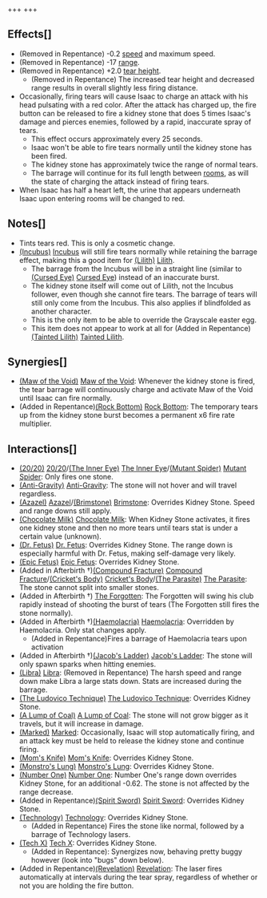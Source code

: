+++
+++

Effects[]
---------


* (Removed in Repentance) -0.2 [speed](/wiki/Speed "Speed") and maximum speed.
* (Removed in Repentance) -17 [range](/wiki/Range "Range").
* (Removed in Repentance) +2.0 [tear height](/wiki/Tear_height "Tear height").
	+ (Removed in Repentance) The increased tear height and decreased range results in overall slightly less firing distance.
* Occasionally, firing tears will cause Isaac to charge an attack with his head pulsating with a red color. After the attack has charged up, the fire button can be released to fire a kidney stone that does 5 times Isaac's damage and pierces enemies, followed by a rapid, inaccurate spray of tears.
	+ This effect occurs approximately every 25 seconds.
	+ Isaac won't be able to fire tears normally until the kidney stone has been fired.
	+ The kidney stone has approximately twice the range of normal tears.
	+ The barrage will continue for its full length between [rooms](/wiki/Room "Room"), as will the state of charging the attack instead of firing tears.
* When Isaac has half a heart left, the urine that appears underneath Isaac upon entering rooms will be changed to red.


Notes[]
-------


* Tints tears red. This is only a cosmetic change.
* [(Incubus)](/wiki/Incubus "Incubus") [Incubus](/wiki/Incubus "Incubus") will still fire tears normally while retaining the barrage effect, making this a good item for  [(Lilith)](/wiki/Lilith "Lilith") [Lilith](/wiki/Lilith "Lilith").
	+ The barrage from the Incubus will be in a straight line (similar to [(Cursed Eye)](/wiki/Cursed_Eye "Cursed Eye") [Cursed Eye](/wiki/Cursed_Eye "Cursed Eye")) instead of an inaccurate burst.
	+ The kidney stone itself will come out of Lilith, not the Incubus follower, even though she cannot fire tears. The barrage of tears will still only come from the Incubus. This also applies if blindfolded as another character.
	+ This is the only item to be able to override the Grayscale easter egg.
	+ This item does not appear to work at all for (Added in Repentance)  [(Tainted Lilith)](/wiki/Tainted_Lilith "Tainted Lilith") [Tainted Lilith](/wiki/Tainted_Lilith "Tainted Lilith").


Synergies[]
-----------


* [(Maw of the Void)](/wiki/Maw_of_the_Void "Maw of the Void") [Maw of the Void](/wiki/Maw_of_the_Void "Maw of the Void"): Whenever the kidney stone is fired, the tear barrage will continuously charge and activate Maw of the Void until Isaac can fire normally.
* (Added in Repentance)[(Rock Bottom)](/wiki/Rock_Bottom "Rock Bottom") [Rock Bottom](/wiki/Rock_Bottom "Rock Bottom"): The temporary tears up from the kidney stone burst becomes a permanent x6 fire rate multiplier.


Interactions[]
--------------


* [(20/20)](/wiki/20/20 "20/20") [20/20](/wiki/20/20 "20/20")/[(The Inner Eye)](/wiki/The_Inner_Eye "The Inner Eye") [The Inner Eye](/wiki/The_Inner_Eye "The Inner Eye")/[(Mutant Spider)](/wiki/Mutant_Spider "Mutant Spider") [Mutant Spider](/wiki/Mutant_Spider "Mutant Spider"): Only fires one stone.
* [(Anti-Gravity)](/wiki/Anti-Gravity "Anti-Gravity") [Anti-Gravity](/wiki/Anti-Gravity "Anti-Gravity"): The stone will not hover and will travel regardless.
* [(Azazel)](/wiki/Azazel "Azazel") [Azazel](/wiki/Azazel "Azazel")/[(Brimstone)](/wiki/Brimstone "Brimstone") [Brimstone](/wiki/Brimstone "Brimstone"): Overrides Kidney Stone. Speed and range downs still apply.
* [(Chocolate Milk)](/wiki/Chocolate_Milk "Chocolate Milk") [Chocolate Milk](/wiki/Chocolate_Milk "Chocolate Milk"): When Kidney Stone activates, it fires one kidney stone and then no more tears until tears stat is under a certain value (unknown).
* [(Dr. Fetus)](/wiki/Dr._Fetus "Dr. Fetus") [Dr. Fetus](/wiki/Dr._Fetus "Dr. Fetus"): Overrides Kidney Stone. The range down is especially harmful with Dr. Fetus, making self-damage very likely.
* [(Epic Fetus)](/wiki/Epic_Fetus "Epic Fetus") [Epic Fetus](/wiki/Epic_Fetus "Epic Fetus"): Overrides Kidney Stone.
* (Added in Afterbirth †)[(Compound Fracture)](/wiki/Compound_Fracture "Compound Fracture") [Compound Fracture](/wiki/Compound_Fracture "Compound Fracture")/[(Cricket's Body)](/wiki/Cricket%27s_Body "Cricket's Body") [Cricket's Body](/wiki/Cricket%27s_Body "Cricket's Body")/[(The Parasite)](/wiki/The_Parasite "The Parasite") [The Parasite](/wiki/The_Parasite "The Parasite"): The stone cannot split into smaller stones.
* (Added in Afterbirth †) [The Forgotten](/wiki/The_Forgotten "The Forgotten"): The Forgotten will swing his club rapidly instead of shooting the burst of tears (The Forgotten still fires the stone normally).
* (Added in Afterbirth †)[(Haemolacria)](/wiki/Haemolacria "Haemolacria") [Haemolacria](/wiki/Haemolacria "Haemolacria"): Overridden by Haemolacria. Only stat changes apply.
	+ (Added in Repentance)Fires a barrage of Haemolacria tears upon activation
* (Added in Afterbirth †)[(Jacob's Ladder)](/wiki/Jacob%27s_Ladder "Jacob's Ladder") [Jacob's Ladder](/wiki/Jacob%27s_Ladder "Jacob's Ladder"): The stone will only spawn sparks when hitting enemies.
* [(Libra)](/wiki/Libra "Libra") [Libra](/wiki/Libra "Libra"): (Removed in Repentance) The harsh speed and range down make Libra a large stats down. Stats are increased during the barrage.
* [(The Ludovico Technique)](/wiki/The_Ludovico_Technique "The Ludovico Technique") [The Ludovico Technique](/wiki/The_Ludovico_Technique "The Ludovico Technique"): Overrides Kidney Stone.
* [(A Lump of Coal)](/wiki/A_Lump_of_Coal "A Lump of Coal") [A Lump of Coal](/wiki/A_Lump_of_Coal "A Lump of Coal"): The stone will not grow bigger as it travels, but it will increase in damage.
* [(Marked)](/wiki/Marked "Marked") [Marked](/wiki/Marked "Marked"): Occasionally, Isaac will stop automatically firing, and an attack key must be held to release the kidney stone and continue firing.
* [(Mom's Knife)](/wiki/Mom%27s_Knife "Mom's Knife") [Mom's Knife](/wiki/Mom%27s_Knife "Mom's Knife"): Overrides Kidney Stone.
* [(Monstro's Lung)](/wiki/Monstro%27s_Lung "Monstro's Lung") [Monstro's Lung](/wiki/Monstro%27s_Lung "Monstro's Lung"): Overrides Kidney Stone.
* [(Number One)](/wiki/Number_One "Number One") [Number One](/wiki/Number_One "Number One"): Number One's range down overrides Kidney Stone, for an additional -0.62. The stone is not affected by the range decrease.
* (Added in Repentance)[(Spirit Sword)](/wiki/Spirit_Sword "Spirit Sword") [Spirit Sword](/wiki/Spirit_Sword "Spirit Sword"): Overrides Kidney Stone.
* [(Technology)](/wiki/Technology "Technology") [Technology](/wiki/Technology "Technology"): Overrides Kidney Stone.
	+ (Added in Repentance) Fires the stone like normal, followed by a barrage of Technology lasers.
* [(Tech X)](/wiki/Tech_X "Tech X") [Tech X](/wiki/Tech_X "Tech X"): Overrides Kidney Stone.
	+ (Added in Repentance): Synergizes now, behaving pretty buggy however (look into "bugs" down below).
* (Added in Repentance)[(Revelation)](/wiki/Revelation "Revelation") [Revelation](/wiki/Revelation "Revelation"): The laser fires automatically at intervals during the tear spray, regardless of whether or not you are holding the fire button.


